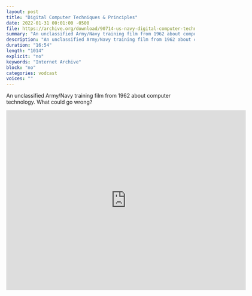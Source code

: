 ```yaml
---
layout: post
title: "Digital Computer Techniques & Principles"
date: 2022-01-31 00:01:00 -0500
file: https://archive.org/download/90714-us-navy-digital-computer-techniques-vwr/90714%20US%20Navy%20Digital%20Computer%20Techniques_vwr.mp4
summary: "An unclassified Army/Navy training film from 1962 about computer technology."
description: "An unclassified Army/Navy training film from 1962 about computer technology."
duration: "16:54"
length: "1014"
explicit: "no" 
keywords: "Internet Archive"
block: "no" 
categories: vodcast
voices: ""
---
```


An unclassified Army/Navy training film from 1962 about computer technology.  What could go wrong?

<iframe src="https://archive.org/embed/90714-us-navy-digital-computer-techniques-vwr" width="640" height="480" frameborder="0" webkitallowfullscreen="true" mozallowfullscreen="true" allowfullscreen></iframe>
